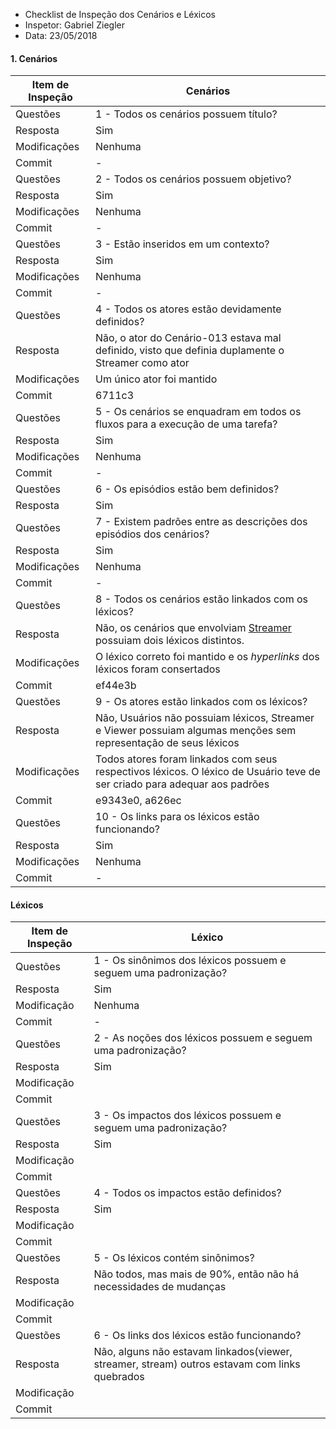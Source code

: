 * Checklist de Inspeção dos Cenários e Léxicos
* Inspetor: Gabriel Ziegler
* Data: 23/05/2018

#### 1. Cenários
|Item de Inspeção|Cenários|
|------|-------|
Questões|1 - Todos os cenários possuem título?|
Resposta|Sim|
Modificações|Nenhuma|
Commit|-|
Questões|2 - Todos os cenários possuem objetivo?|
Resposta|Sim|
Modificações|Nenhuma|
Commit|-|
Questões|3 - Estão inseridos em um contexto?|
Resposta|Sim|
Modificações|Nenhuma|
Commit|-|
Questões|4 - Todos os atores estão devidamente definidos?|
Resposta|Não, o ator do Cenário-013 estava mal definido, visto que definia duplamente o Streamer como ator|
Modificações|Um único ator foi mantido|
Commit|6711c3|
Questões|5 - Os cenários se enquadram em todos os fluxos para a execução de uma tarefa?|
Resposta|Sim|
Modificações|Nenhuma|
Commit|-|
Questões|6 - Os episódios estão bem definidos?|
Resposta|Sim|
Questões|7 - Existem padrões entre as descrições dos episódios dos cenários?|
Resposta|Sim|
Modificações|Nenhuma|
Commit|-|
Questões|8 - Todos os cenários estão linkados com os léxicos?|
Resposta|Não, os cenários que envolviam [Streamer](Streamer) possuiam dois léxicos distintos.| 
Modificações|O léxico correto foi mantido e os *hyperlinks* dos léxicos foram consertados|
Commit|ef44e3b|
Questões|9 - Os atores estão linkados com os léxicos?
Resposta|Não, Usuários não possuiam léxicos, Streamer e Viewer possuiam algumas menções sem representação de seus léxicos|
Modificações|Todos atores foram linkados com seus respectivos léxicos. O léxico de Usuário teve de ser criado para adequar aos padrões|
Commit|e9343e0, a626ec|
Questões|10 - Os links para os léxicos estão funcionando?
Resposta|Sim|
Modificações|Nenhuma|
Commit|-|

#### Léxicos

|Item de Inspeção|Léxico|
|------|-------|
|Questões|1 - Os sinônimos dos léxicos possuem e seguem uma padronização?|
|Resposta|Sim|
|Modificação|Nenhuma|
|Commit|-|
|Questões|2 - As noções dos léxicos possuem e seguem uma padronização?|
|Resposta|Sim|
|Modificação||
|Commit||
|Questões|3 - Os impactos dos léxicos possuem e seguem uma padronização?|
|Resposta|Sim|
|Modificação||
|Commit||
|Questões|4 - Todos os impactos estão definidos?|
|Resposta|Sim|
|Modificação||
|Commit||
|Questões|5 - Os léxicos contém sinônimos?|
|Resposta|Não todos, mas mais de 90%, então não há necessidades de mudanças|
|Modificação||
|Commit||
|Questões|6 - Os links dos léxicos estão funcionando?|
|Resposta|Não, alguns não estavam linkados(viewer, streamer, stream) outros estavam com links quebrados|
|Modificação||
|Commit||

